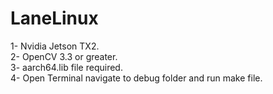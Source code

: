 # LaneLinux
1- Nvidia Jetson TX2.  
2- OpenCV 3.3 or greater.  
3- aarch64.lib file required.   
4- Open Terminal navigate to debug folder and run make file. 
